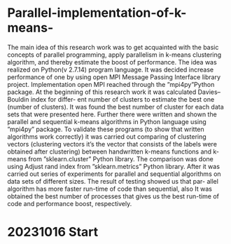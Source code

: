 # Parallel-implementation-of-k-means-
The main idea of this research work was to get acquainted with the basic concepts of parallel programming, apply parallelism in k-means clustering algorithm, and thereby estimate the boost of performance.
The idea was realized on Python(v 2.7.14) program language. It was decided increase performance of one by using open MPI Message Passing Interface library project. Implementation open MPI reached through the ”mpi4py”Python package.
At the beginning of this research work it was calculated Davies–Bouldin index for differ- ent number of clusters to estimate the best one (number of clusters). It was found the best number of cluster for each data sets that were presented here. Further there were written and shown the parallel and sequential k-means algorithms in Python language using ”mpi4py” package. To validate these programs (to show that written algorithms work correctly) it was carried out comparing of clustering vectors (clustering vectors it’s the vector that consists of the labels were obtained after clustering) between handwritten k-means functions and k-means from ”sklearn.cluster” Python library. The comparison was done using Adjust rand index from ”sklearn.metrics” Python library. After it was carried out series of experiments for parallel and sequential algorithms on data sets of different sizes. The result of testing showed us that par- allel algorithm has more faster run-time of code than sequential, also It was obtained the best number of processes that gives us the best run-time of code and performance boost, respectively.

# 20231016 Start
